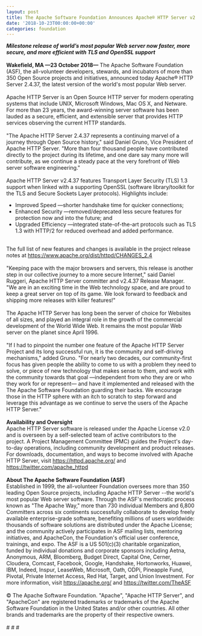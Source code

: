 ```yaml
---
layout: post
title: The Apache Software Foundation Announces Apache® HTTP Server v2.4.37
date: '2018-10-23T00:00:00+00:00'
categories: foundation
---
```

<div><strong><em>Milestone release of world’s most popular Web server now faster, more secure, and more efficient with TLS and OpenSSL support</em></strong></div> 
  <div><strong><br /></strong></div> 
  <div><strong>Wakefield, MA —23 October 2018—</strong> The Apache Software Foundation (ASF), the all-volunteer developers, stewards, and incubators of more than 350 Open Source projects and initiatives, announced today Apache® HTTP Server 2.4.37, the latest version of the world's most popular Web server.</div> 
  <div><br /></div> 
  <div>Apache HTTP Server is an Open Source HTTP server for modern operating systems that include UNIX, Microsoft Windows, Mac OS X, and Netware. For more than 23 years, the award-winning server software has been lauded as a secure, efficient, and extensible server that provides HTTP services observing the current HTTP standards.</div> 
  <div><br /></div> 
  <div>&quot;The Apache HTTP Server 2.4.37 represents a continuing marvel of a journey through Open Source history,&quot; said Daniel Gruno, Vice President of Apache HTTP Server. &quot;More than four thousand people have contributed directly to the project during its lifetime, and one dare say many more will contribute, as we continue a steady pace at the very forefront of Web server software engineering.&quot;</div> 
  <div><br /></div> 
  <div>Apache HTTP Server v2.4.37 features Transport Layer Security (TLS) 1.3 support when linked with a supporting OpenSSL (software library/toolkit for the TLS and Secure Sockets Layer protocols). Highlights include:</div> 
  <div> 
    <ul> 
      <li>Improved Speed —shorter handshake time for quicker connections;</li> 
      <li>Enhanced Security —removed/deprecated less secure features for protection now and into the future; and</li> 
      <li>Upgraded Efficiency —integrated state-of-the-art protocols such as TLS 1.3 with HTTP/2 for reduced overhead and added performance.</li> 
    </ul> 
  </div> 
  <div><br /></div> 
  <div>The full list of new features and changes is available in the project release notes at <a href="https://www.apache.org/dist/httpd/CHANGES_2.4">https://www.apache.org/dist/httpd/CHANGES_2.4</a></div> 
  <div><br /></div> 
  <div>&quot;Keeping pace with the major browsers and servers, this release is another step in our collective journey to a more secure Internet,&quot; said Daniel Ruggeri, Apache HTTP Server committer and v2.4.37 Release Manager. &quot;We are in an exciting time in the Web technology space, and are proud to keep a great server on top of its game. We look forward to feedback and shipping more releases with killer features!&quot;</div> 
  <div><br /></div> 
  <div>The Apache HTTP Server has long been the server of choice for Websites of all sizes, and played an integral role in the growth of the commercial development of the World Wide Web. It remains the most popular Web server on the planet since April 1996.</div> 
  <div><br /></div> 
  <div>&quot;If I had to pinpoint the number one feature of the Apache HTTP Server Project and its long successful run, it is the community and self-driving mechanisms,&quot; added Gruno. &quot;For nearly two decades, our community-first focus has given people the ability to come to us with a problem they need to solve, or piece of new technology that makes sense to them, and work with the community towards that goal —independent from who they are or who they work for or represent— and have it implemented and released with the The Apache Software Foundation guarding their backs. We encourage those in the HTTP sphere with an itch to scratch to step forward and leverage this advantage as we continue to serve the users of the Apache HTTP Server.&quot;</div> 
  <div><br /></div> 
  <div><strong>Availability and Oversight</strong></div> 
  <div>Apache HTTP Server software is released under the Apache License v2.0 and is overseen by a self-selected team of active contributors to the project. A Project Management Committee (PMC) guides the Project's day-to-day operations, including community development and product releases. For downloads, documentation, and ways to become involved with Apache HTTP Server, visit <a href="https://httpd.apache.org/">https://httpd.apache.org/</a> and <a href="https://twitter.com/apache_httpd">https://twitter.com/apache_httpd</a></div> 
  <div><br /></div> 
  <div><strong>About The Apache Software Foundation (ASF)</strong></div> 
  <div>Established in 1999, the all-volunteer Foundation oversees more than 350 leading Open Source projects, including Apache HTTP Server --the world's most popular Web server software. Through the ASF's meritocratic process known as &quot;The Apache Way,&quot; more than 730 individual Members and 6,800 Committers across six continents successfully collaborate to develop freely available enterprise-grade software, benefiting millions of users worldwide: thousands of software solutions are distributed under the Apache License; and the community actively participates in ASF mailing lists, mentoring initiatives, and ApacheCon, the Foundation's official user conference, trainings, and expo. The ASF is a US 501(c)(3) charitable organization, funded by individual donations and corporate sponsors including Aetna, Anonymous, ARM, Bloomberg, Budget Direct, Capital One, Cerner, Cloudera, Comcast, Facebook, Google, Handshake, Hortonworks, Huawei, IBM, Indeed, Inspur, LeaseWeb, Microsoft, Oath, ODPi, Pineapple Fund, Pivotal, Private Internet Access, Red Hat, Target, and Union Investment. For more information, visit <a href="https://apache.org/%20">https://apache.org/</a> and <a href="https://twitter.com/TheASF">https://twitter.com/TheASF</a></div> 
  <div><br /></div> 
  <div>© The Apache Software Foundation. &quot;Apache&quot;, &quot;Apache HTTP Server&quot;, and &quot;ApacheCon&quot; are registered trademarks or trademarks of the Apache Software Foundation in the United States and/or other countries. All other brands and trademarks are the property of their respective owners.</div> 
  <div><br /></div> 
  <div># # #</div>
